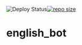![Deploy Status](https://github.com/InGev007/english_bot/actions/workflows/manual.yml/badge.svg)[![repo size](https://img.shields.io/github/repo-size/InGev007/english_bot.svg)](https://github.com/InGev007/english_bot/archive/main.zip)
# english_bot
